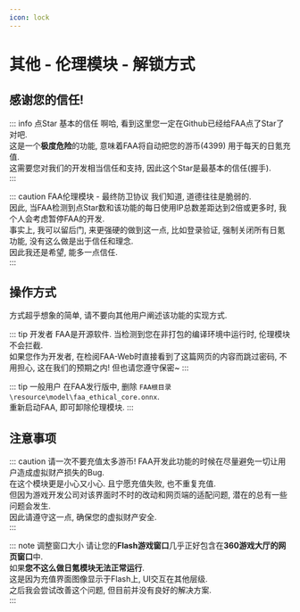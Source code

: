 ```yaml
---
icon: lock
---
```


# 其他 - 伦理模块 - 解锁方式

## 感谢您的信任!

::: info 点Star 基本的信任
啊哈, 看到这里您一定在Github已经给FAA点了Star了对吧.    
这是一个**极度危险**的功能, 意味着FAA将自动把您的游币(4399) 用于每天的日氪充值.    
这需要您对我们的开发相当信任和支持, 因此这个Star是最基本的信任(握手).    
::: 

::: caution FAA伦理模块 - 最终防卫协议
我们知道, 道德往往是脆弱的.  
因此, 当FAA检测到点Star数和该功能的每日使用IP总数差距达到2倍或更多时, 我个人会考虑暂停FAA的开发.  
事实上, 我可以留后门, 来更强硬的做到这一点, 比如登录验证, 强制关闭所有日氪功能, 没有这么做是出于信任和理念.  
因此我还是希望, 能多一点信任.  
::: 

## 操作方式

方式超乎想象的简单, 请不要向其他用户阐述该功能的实现方式.  

::: tip 开发者
FAA是开源软件. 当检测到您在非打包的编译环境中运行时, 伦理模块不会拦截.    
如果您作为开发者, 在检阅FAA-Web时直接看到了这篇网页的内容而跳过密码, 不用担心, 这在我们的预期之内! 但也请您遵守保密~
::: 

::: tip 一般用户
在FAA发行版中, 删除 `FAA根目录\resource\model\faa_ethical_core.onnx`.    
重新启动FAA, 即可卸除伦理模块.
::: 

## 注意事项

::: caution 请一次不要充值太多游币!
FAA开发此功能的时候在尽量避免一切让用户造成虚拟财产损失的Bug.   
在这个模块更是小心又小心. 且宁愿充值失败, 也不重复充值.   
但因为游戏开发公司对该界面时不时的改动和网页端的适配问题, 潜在的总有一些问题会发生.  
因此请遵守这一点, 确保您的虚拟财产安全.  
::: 

::: note 调整窗口大小
请让您的**Flash游戏窗口**几乎正好包含在**360游戏大厅的网页窗口**中.     
如果**您不这么做日氪模块无法正常运行**.      
这是因为充值界面图像显示于Flash上, UI交互在其他层级.   
之后我会尝试改善这个问题, 但目前并没有良好的解决方案.     
::: 
